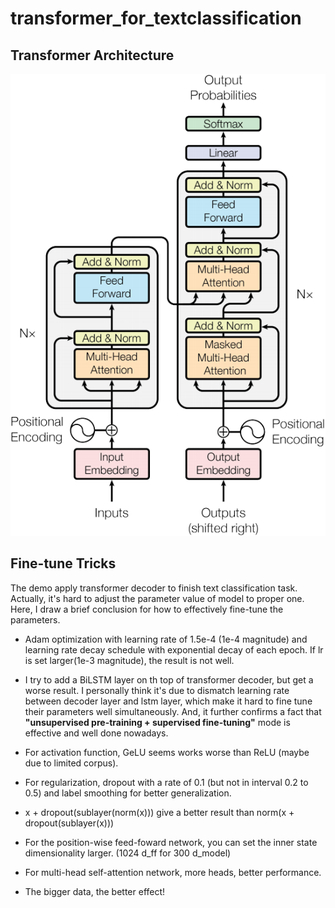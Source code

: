 # transformer_for_textclassification

## Transformer Architecture
<img src="imgs/trans_structure.png"/>

## Fine-tune Tricks
The demo apply transformer decoder to finish text classification task. Actually, it's hard to adjust the parameter value of model to proper one. Here, I draw a brief conclusion for how to effectively fine-tune the parameters.

+ Adam optimization with learning rate of 1.5e-4 (1e-4 magnitude) and learning rate decay schedule with exponential decay of each epoch. If lr is set larger(1e-3 magnitude), the result is not well.

+ I try to add a BiLSTM layer on th top of transformer decoder, but get a worse result. I personally think it's due to dismatch learning rate between decoder layer and lstm layer, which make it hard to fine tune their parameters well simultaneously. And, it further confirms a fact that **"unsupervised pre-training + supervised fine-tuning"** mode is effective and well done nowadays.

+ For activation function, GeLU seems works worse than ReLU (maybe due to limited corpus).

+ For regularization, dropout with a rate of 0.1 (but not in interval 0.2 to 0.5) and label smoothing for better generalization.

+ x + dropout(sublayer(norm(x))) give a better result than norm(x + dropout(sublayer(x)))

+ For the position-wise feed-foward network, you can set the inner state dimensionality larger. (1024 d_ff for 300 d_model)

+ For multi-head self-attention network, more heads, better performance. 

+ The bigger data, the better effect!
